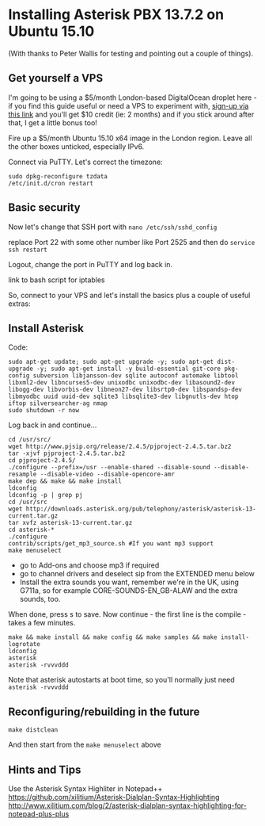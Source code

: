 # Installing Asterisk PBX 13.7.2 on Ubuntu 15.10

(With thanks to Peter Wallis for testing and pointing out a couple of things).

## Get yourself a VPS

I'm going to be using a $5/month London-based DigitalOcean droplet here - if you find this guide useful or need a VPS to experiment with, [sign-up via this link](https://www.digitalocean.com/?refcode=3e12153ab02b) and you'll get $10 credit (ie: 2 months) and if you stick around after that, I get a little bonus too!

Fire up a $5/month Ubuntu 15.10 x64 image in the London region.
Leave all the other boxes unticked, especially IPv6.

Connect via PuTTY. Let's correct the timezone:

````
sudo dpkg-reconfigure tzdata
/etc/init.d/cron restart
````

## Basic security

Now let's change that SSH port with `nano /etc/ssh/sshd_config`

replace Port 22 with some other number like Port 2525 and then do `service ssh restart`

Logout, change the port in PuTTY and log back in. 

link to bash script for iptables

So, connect to your VPS and let's install the basics plus a couple of useful extras:

## Install Asterisk

Code:
```
sudo apt-get update; sudo apt-get upgrade -y; sudo apt-get dist-upgrade -y; sudo apt-get install -y build-essential git-core pkg-config subversion libjansson-dev sqlite autoconf automake libtool libxml2-dev libncurses5-dev unixodbc unixodbc-dev libasound2-dev libogg-dev libvorbis-dev libneon27-dev libsrtp0-dev libspandsp-dev libmyodbc uuid uuid-dev sqlite3 libsqlite3-dev libgnutls-dev htop iftop silversearcher-ag nmap
sudo shutdown -r now
```

Log back in and continue...


```
cd /usr/src/
wget http://www.pjsip.org/release/2.4.5/pjproject-2.4.5.tar.bz2
tar -xjvf pjproject-2.4.5.tar.bz2
cd pjproject-2.4.5/
./configure --prefix=/usr --enable-shared --disable-sound --disable-resample --disable-video --disable-opencore-amr 
make dep && make && make install
ldconfig
ldconfig -p | grep pj
cd /usr/src
wget http://downloads.asterisk.org/pub/telephony/asterisk/asterisk-13-current.tar.gz
tar xvfz asterisk-13-current.tar.gz
cd asterisk-*
./configure
contrib/scripts/get_mp3_source.sh #If you want mp3 support
make menuselect
```

- go to Add-ons and choose mp3 if required
- go to channel drivers and deselect sip from the EXTENDED menu below
- Install the extra sounds you want, remember we're in the UK, using G711a, so for example CORE-SOUNDS-EN_GB-ALAW and the extra sounds, too. 

When done, press s to save. Now continue - the first line is the compile - takes a few minutes.

```
make && make install && make config && make samples && make install-logrotate
ldconfig
asterisk
asterisk -rvvvddd
```

Note that asterisk autostarts at boot time, so you'll normally just need `asterisk -rvvvddd`  

## Reconfiguring/rebuilding in the future

    make distclean
    
And then start from the `make menuselect` above

## Hints and Tips

Use the Asterisk Syntax Highliter in Notepad++
https://github.com/xilitium/Asterisk-Dialplan-Syntax-Highlighting
http://www.xilitium.com/blog/2/asterisk-dialplan-syntax-highlighting-for-notepad-plus-plus
